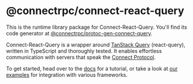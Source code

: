# @connectrpc/connect-react-query

This is the runtime library package for Connect-React-Query. You'll find its code generator at [@connectrpc/protoc-gen-connect-query](https://www.npmjs.com/package/@connectrpc/protoc-gen-connect-query).

Connect-React-Query is a wrapper around [TanStack Query](https://tanstack.com/query) (react-query), written in TypeScript and thoroughly tested. It enables effortless communication with servers that speak the [Connect Protocol](https://connectrpc.com/docs/protocol).

To get started, head over to the [docs](https://connectrpc.com/docs/query/getting-started) for a tutorial, or take a look at [our examples](https://github.com/connectrpc/connect-query-es/examples) for integration with various frameworks.
